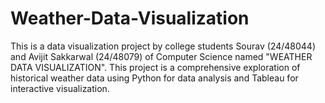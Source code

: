 # Weather-Data-Visualization
This is a data visualization project by college students Sourav (24/48044) and Avijit Sakkarwal (24/48079) of Computer Science named "WEATHER DATA VISUALIZATION".  This project is a comprehensive exploration of historical weather data using Python for data analysis and Tableau for interactive visualization.
